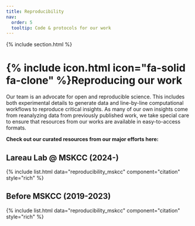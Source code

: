 ```yaml
---
title: Reproducibility
nav:
  order: 5
  tooltip: Code & protocols for our work
---
```


{% include section.html %}


# {% include icon.html icon="fa-solid fa-clone" %}Reproducing our work

Our team is an advocate for open and reproducible science. This includes both 
experimental details to generate data and line-by-line computational workflows
to reproduce critical insights. As many of our own insights come from reanalyzing
data from previously published work, 
we take special care to ensure that resources from our works are available
in easy-to-access formats. 

<b>Check out our curated resources from our major efforts here:</b>


## Lareau Lab @ MSKCC (2024-)

{% include list.html data="reproducibility_mskcc" component="citation" style="rich" %}


## Before MSKCC  (2019-2023)

{% include list.html data="reproducibility_mskcc" component="citation" style="rich" %}



  
  